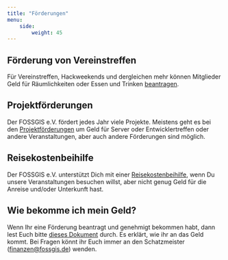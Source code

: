 ```yaml
---
title: "Förderungen"
menu:
    side:
        weight: 45
---
```


## Förderung von Vereinstreffen

Für Vereinstreffen, Hackweekends und dergleichen mehr können Mitglieder Geld für
Räumlichkeiten oder Essen und Trinken [beantragen](vereinstreffen).

## Projektförderungen

Der FOSSGIS e.V. fördert jedes Jahr viele Projekte. Meistens geht es bei den
[Projektförderungen](projektförderungen) um Geld für Server oder
Entwicklertreffen oder andere Veranstaltungen, aber auch andere Förderungen
sind möglich.

## Reisekostenbeihilfe

Der FOSSGIS e.V. unterstützt Dich mit einer
[Reisekostenbeihilfe](reisekostenbeihilfe), wenn Du unsere Veranstaltungen
besuchen willst, aber nicht genug Geld für die Anreise und/oder Unterkunft hast.

## Wie bekomme ich mein Geld?

Wenn Ihr eine Förderung beantragt und genehmigt bekommen habt, dann lest Euch
bitte [dieses Dokument](/verein/finanzen/geld-ausgeben-und-zurück-bekommen)
durch. Es erklärt, wie ihr an das Geld kommt. Bei Fragen könnt ihr Euch immer
an den Schatzmeister (finanzen@fossgis.de) wenden.

